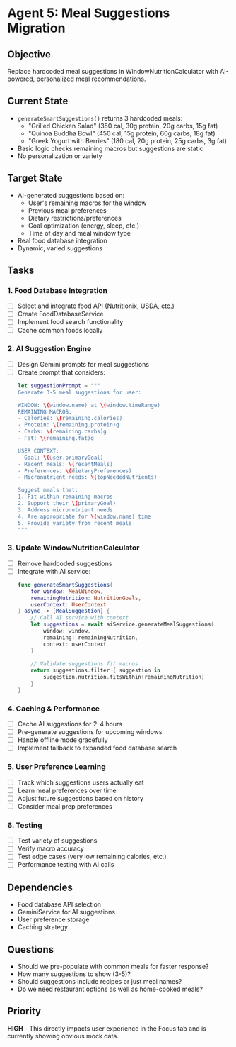 # Agent 5: Meal Suggestions Migration

## Objective
Replace hardcoded meal suggestions in WindowNutritionCalculator with AI-powered, personalized meal recommendations.

## Current State
- `generateSmartSuggestions()` returns 3 hardcoded meals:
  - "Grilled Chicken Salad" (350 cal, 30g protein, 20g carbs, 15g fat)
  - "Quinoa Buddha Bowl" (450 cal, 15g protein, 60g carbs, 18g fat)
  - "Greek Yogurt with Berries" (180 cal, 20g protein, 25g carbs, 3g fat)
- Basic logic checks remaining macros but suggestions are static
- No personalization or variety

## Target State
- AI-generated suggestions based on:
  - User's remaining macros for the window
  - Previous meal preferences
  - Dietary restrictions/preferences
  - Goal optimization (energy, sleep, etc.)
  - Time of day and meal window type
- Real food database integration
- Dynamic, varied suggestions

## Tasks

### 1. Food Database Integration
- [ ] Select and integrate food API (Nutritionix, USDA, etc.)
- [ ] Create FoodDatabaseService
- [ ] Implement food search functionality
- [ ] Cache common foods locally

### 2. AI Suggestion Engine
- [ ] Design Gemini prompts for meal suggestions
- [ ] Create prompt that considers:
  ```swift
  let suggestionPrompt = """
  Generate 3-5 meal suggestions for user:
  
  WINDOW: \(window.name) at \(window.timeRange)
  REMAINING MACROS: 
  - Calories: \(remaining.calories)
  - Protein: \(remaining.protein)g
  - Carbs: \(remaining.carbs)g
  - Fat: \(remaining.fat)g
  
  USER CONTEXT:
  - Goal: \(user.primaryGoal)
  - Recent meals: \(recentMeals)
  - Preferences: \(dietaryPreferences)
  - Micronutrient needs: \(topNeededNutrients)
  
  Suggest meals that:
  1. Fit within remaining macros
  2. Support their \(primaryGoal)
  3. Address micronutrient needs
  4. Are appropriate for \(window.name) time
  5. Provide variety from recent meals
  """
  ```

### 3. Update WindowNutritionCalculator
- [ ] Remove hardcoded suggestions
- [ ] Integrate with AI service:
  ```swift
  func generateSmartSuggestions(
      for window: MealWindow,
      remainingNutrition: NutritionGoals,
      userContext: UserContext
  ) async -> [MealSuggestion] {
      // Call AI service with context
      let suggestions = await aiService.generateMealSuggestions(
          window: window,
          remaining: remainingNutrition,
          context: userContext
      )
      
      // Validate suggestions fit macros
      return suggestions.filter { suggestion in
          suggestion.nutrition.fitsWithin(remainingNutrition)
      }
  }
  ```

### 4. Caching & Performance
- [ ] Cache AI suggestions for 2-4 hours
- [ ] Pre-generate suggestions for upcoming windows
- [ ] Handle offline mode gracefully
- [ ] Implement fallback to expanded food database search

### 5. User Preference Learning
- [ ] Track which suggestions users actually eat
- [ ] Learn meal preferences over time
- [ ] Adjust future suggestions based on history
- [ ] Consider meal prep preferences

### 6. Testing
- [ ] Test variety of suggestions
- [ ] Verify macro accuracy
- [ ] Test edge cases (very low remaining calories, etc.)
- [ ] Performance testing with AI calls

## Dependencies
- Food database API selection
- GeminiService for AI suggestions
- User preference storage
- Caching strategy

## Questions
- Should we pre-populate with common meals for faster response?
- How many suggestions to show (3-5)?
- Should suggestions include recipes or just meal names?
- Do we need restaurant options as well as home-cooked meals?

## Priority
**HIGH** - This directly impacts user experience in the Focus tab and is currently showing obvious mock data.